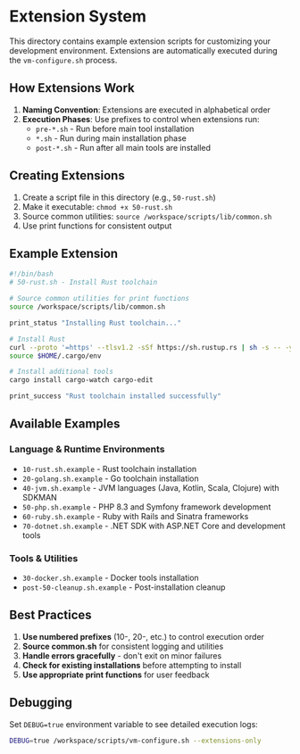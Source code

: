 # Extension System

This directory contains example extension scripts for customizing your development environment. Extensions are automatically executed during the `vm-configure.sh` process.

## How Extensions Work

1. **Naming Convention**: Extensions are executed in alphabetical order
2. **Execution Phases**: Use prefixes to control when extensions run:
   - `pre-*.sh` - Run before main tool installation
   - `*.sh` - Run during main installation phase
   - `post-*.sh` - Run after all main tools are installed

## Creating Extensions

1. Create a script file in this directory (e.g., `50-rust.sh`)
2. Make it executable: `chmod +x 50-rust.sh`
3. Source common utilities: `source /workspace/scripts/lib/common.sh`
4. Use print functions for consistent output

## Example Extension

```bash
#!/bin/bash
# 50-rust.sh - Install Rust toolchain

# Source common utilities for print functions
source /workspace/scripts/lib/common.sh

print_status "Installing Rust toolchain..."

# Install Rust
curl --proto '=https' --tlsv1.2 -sSf https://sh.rustup.rs | sh -s -- -y
source $HOME/.cargo/env

# Install additional tools
cargo install cargo-watch cargo-edit

print_success "Rust toolchain installed successfully"
```

## Available Examples

### Language & Runtime Environments

- `10-rust.sh.example` - Rust toolchain installation
- `20-golang.sh.example` - Go toolchain installation
- `40-jvm.sh.example` - JVM languages (Java, Kotlin, Scala, Clojure) with SDKMAN
- `50-php.sh.example` - PHP 8.3 and Symfony framework development
- `60-ruby.sh.example` - Ruby with Rails and Sinatra frameworks
- `70-dotnet.sh.example` - .NET SDK with ASP.NET Core and development tools

### Tools & Utilities

- `30-docker.sh.example` - Docker tools installation
- `post-50-cleanup.sh.example` - Post-installation cleanup

## Best Practices

1. **Use numbered prefixes** (10-, 20-, etc.) to control execution order
2. **Source common.sh** for consistent logging and utilities
3. **Handle errors gracefully** - don't exit on minor failures
4. **Check for existing installations** before attempting to install
5. **Use appropriate print functions** for user feedback

## Debugging

Set `DEBUG=true` environment variable to see detailed execution logs:

```bash
DEBUG=true /workspace/scripts/vm-configure.sh --extensions-only
```
